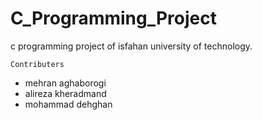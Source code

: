 # C_Programming_Project
c programming project of isfahan university of technology.

`Contributers`
- mehran aghaborogi
- alireza kheradmand
- mohammad dehghan
